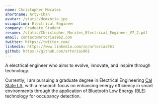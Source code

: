 ```yaml
---
name: Christopher Morales
shortname: Arty-Chan
avatar: /static/demxntia.jpg
occupation: Electrical Engineer
company: Graduate Student
resume: /static/Christopher_Morales_Electrical_Engineer_V7_2.pdf
email: contact@artorias962.com
twitter: https://twitter.com/
linkedin: https://www.linkedin.com/in/artorias961
github: https://github.com/artorias961
---
```


A electrical engineer who aims to evolve, innovate, and inspire through technology.

Currently, I am pursuing a graduate degree in Electrical Engineering [Cal State LA](https://www.calstatela.edu/ecst/ece), with a research focus on enhancing energy efficiency in smart environments through the application of Bluetooth Low Energy (BLE) technology for occupancy detection. 




